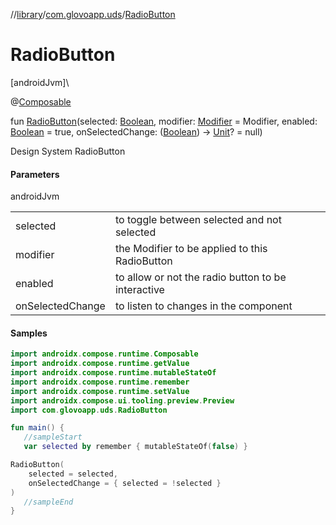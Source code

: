 //[library](../../index.md)/[com.glovoapp.uds](index.md)/[RadioButton](-radio-button.md)

# RadioButton

[androidJvm]\

@[Composable](https://developer.android.com/reference/kotlin/androidx/compose/runtime/Composable.html)

fun [RadioButton](-radio-button.md)(selected: [Boolean](https://kotlinlang.org/api/latest/jvm/stdlib/kotlin/-boolean/index.html), modifier: [Modifier](https://developer.android.com/reference/kotlin/androidx/compose/ui/Modifier.html) = Modifier, enabled: [Boolean](https://kotlinlang.org/api/latest/jvm/stdlib/kotlin/-boolean/index.html) = true, onSelectedChange: ([Boolean](https://kotlinlang.org/api/latest/jvm/stdlib/kotlin/-boolean/index.html)) -&gt; [Unit](https://kotlinlang.org/api/latest/jvm/stdlib/kotlin/-unit/index.html)? = null)

Design System RadioButton

#### Parameters

androidJvm

| | |
|---|---|
| selected | to toggle between selected and not selected |
| modifier | the Modifier to be applied to this RadioButton |
| enabled | to allow or not the radio button to be interactive |
| onSelectedChange | to listen to changes in the component |

#### Samples

```kotlin
import androidx.compose.runtime.Composable
import androidx.compose.runtime.getValue
import androidx.compose.runtime.mutableStateOf
import androidx.compose.runtime.remember
import androidx.compose.runtime.setValue
import androidx.compose.ui.tooling.preview.Preview
import com.glovoapp.uds.RadioButton

fun main() { 
   //sampleStart 
   var selected by remember { mutableStateOf(false) }

RadioButton(
    selected = selected,
    onSelectedChange = { selected = !selected }
) 
   //sampleEnd
}
```
